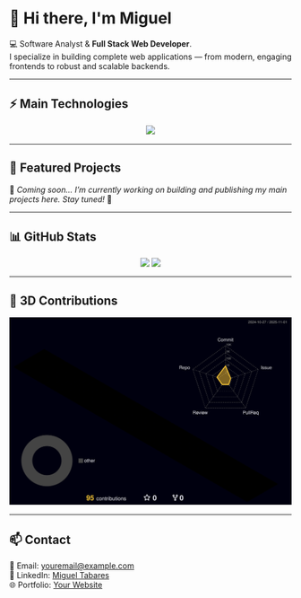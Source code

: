 # 👋 Hi there, I'm Miguel

💻 Software Analyst & **Full Stack Web Developer**.  
I specialize in building complete web applications — from modern, engaging frontends to robust and scalable backends.  

---

## ⚡ Main Technologies  
<p align="center">
  <img src="https://skillicons.dev/icons?i=js,ts,html,css,react,nodejs,express,mysql,python,git,github,docker,azure" />
</p>

---

## 📌 Featured Projects  

🚧 *Coming soon... I’m currently working on building and publishing my main projects here. Stay tuned!* 🚀  

---

## 📊 GitHub Stats  

<p align="center">
  <img src="https://github-readme-stats.vercel.app/api?username=TU_USUARIO&show_icons=true&theme=tokyonight" height="165"/>
  <img src="https://github-readme-stats.vercel.app/api/top-langs/?username=TU_USUARIO&layout=compact&theme=tokyonight" height="165"/>
</p>

---

## 🐉 3D Contributions  
<p align="center">
  <img src="./profile-3d-contrib/profile-night-rainbow.svg" width="600" alt="3D contributions"/>
</p>

---

## 📫 Contact  
📧 Email: [youremail@example.com](mailto:youremail@example.com)  
💼 LinkedIn: [Miguel Tabares](https://co.linkedin.com/in/miguel-tabares-334988356)  
🌐 Portfolio: [Your Website](https://yourwebsite.com)  
